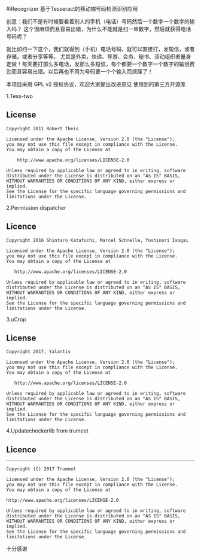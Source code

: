 #iRecognizer 基于Tesseract的移动端号码检测识别应用

创意：我们不是有时候要看着别人的手机（电话）号码然后一个数字一个数字的输入吗？
这个很麻烦而且容易出错，为什么不能就是扫一串数字，然后就获得电话号码呢？

就比如扫一下这个，我们就得到（手机）电话号码，就可以直接打，发短信，或者存储，或者分享等等。
尤其是外卖，快递、导游、会务、秘书、活动组织者量身定做！每天要打那么多电话，发那么多短信，每个都要一个数字一个数字的输很费劲而且容易出错。以后再也不用为号码要一个个输入而烦躁了！

本项目采用 GPL v2 授权协议，欢迎大家提出改进意见
使用到的第三方开源库

1.Tess-two 
## License

    Copyright 2011 Robert Theis

    Licensed under the Apache License, Version 2.0 (the "License");
    you may not use this file except in compliance with the License.
    You may obtain a copy of the License at

        http://www.apache.org/licenses/LICENSE-2.0

    Unless required by applicable law or agreed to in writing, software
    distributed under the License is distributed on an "AS IS" BASIS,
    WITHOUT WARRANTIES OR CONDITIONS OF ANY KIND, either express or implied.
    See the License for the specific language governing permissions and
    limitations under the License.

2.Permission dispatcher
## Licence

```
Copyright 2016 Shintaro Katafuchi, Marcel Schnelle, Yoshinori Isogai

Licensed under the Apache License, Version 2.0 (the "License");
you may not use this file except in compliance with the License.
You may obtain a copy of the License at

   http://www.apache.org/licenses/LICENSE-2.0

Unless required by applicable law or agreed to in writing, software
distributed under the License is distributed on an "AS IS" BASIS,
WITHOUT WARRANTIES OR CONDITIONS OF ANY KIND, either express or implied.
See the License for the specific language governing permissions and
limitations under the License.
```
3.uCrop
## License

    Copyright 2017, Yalantis

    Licensed under the Apache License, Version 2.0 (the "License");
    you may not use this file except in compliance with the License.
    You may obtain a copy of the License at

       http://www.apache.org/licenses/LICENSE-2.0

    Unless required by applicable law or agreed to in writing, software
    distributed under the License is distributed on an "AS IS" BASIS,
    WITHOUT WARRANTIES OR CONDITIONS OF ANY KIND, either express or implied.
    See the License for the specific language governing permissions and
    limitations under the License.

4.Updatecheckerlib from trumeet
## Licence 
--------
```
Copyright (C) 2017 Trumeet

Licensed under the Apache License, Version 2.0 (the "License");
you may not use this file except in compliance with the License.
You may obtain a copy of the License at

http://www.apache.org/licenses/LICENSE-2.0

Unless required by applicable law or agreed to in writing, software
distributed under the License is distributed on an "AS IS" BASIS,
WITHOUT WARRANTIES OR CONDITIONS OF ANY KIND, either express or implied.
See the License for the specific language governing permissions and
limitations under the License.
```
十分感谢
